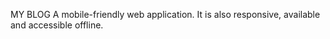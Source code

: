 MY BLOG
A mobile-friendly web application. It is also responsive, available and accessible offline.



